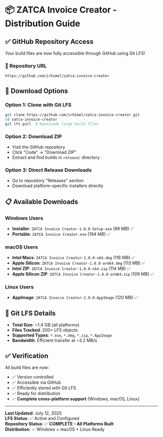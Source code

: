 # 📦 ZATCA Invoice Creator - Distribution Guide

## ✅ **GitHub Repository Access**

Your build files are now fully accessible through GitHub using Git LFS!

### 🔗 **Repository URL**

```
https://github.com/irhimel/zatca-invoice-creator
```

## 🚀 **Download Options**

### Option 1: Clone with Git LFS

```bash
git clone https://github.com/irhimel/zatca-invoice-creator.git
cd zatca-invoice-creator
git lfs pull  # Downloads large build files
```

### Option 2: Download ZIP

- Visit the GitHub repository
- Click "Code" → "Download ZIP"
- Extract and find builds in `release/` directory

### Option 3: Direct Release Downloads

- Go to repository "Releases" section
- Download platform-specific installers directly

## 📋 **Available Downloads**

### Windows Users

- **Installer**: `ZATCA Invoice Creator-1.0.0-Setup.exe` (89 MB) ✅
- **Portable**: `ZATCA Invoice Creator.exe` (194 MB) ✅

### macOS Users  

- **Intel Macs**: `ZATCA Invoice Creator-1.0.0-x64.dmg` (118 MB) ✅
- **Apple Silicon**: `ZATCA Invoice Creator-1.0.0-arm64.dmg` (113 MB) ✅
- **Intel ZIP**: `ZATCA Invoice Creator-1.0.0-x64.zip` (114 MB) ✅
- **Apple Silicon ZIP**: `ZATCA Invoice Creator-1.0.0-arm64.zip` (109 MB) ✅

### Linux Users

- **AppImage**: `ZATCA Invoice Creator-1.0.0.AppImage` (120 MB) ✅

## 🔧 **Git LFS Details**

- **Total Size**: ~1.4 GB (all platforms)
- **Files Tracked**: 200+ LFS objects
- **Supported Types**: `*.exe`, `*.dmg`, `*.zip`, `*.AppImage`
- **Bandwidth**: Efficient transfer at ~3.2 MB/s

## ✅ **Verification**

All build files are now:

- ✅ Version controlled
- ✅ Accessible via GitHub
- ✅ Efficiently stored with Git LFS
- ✅ Ready for distribution
- ✅ **Complete cross-platform support** (Windows, macOS, Linux)

---
**Last Updated**: July 12, 2025  
**LFS Status**: ✅ Active and Configured  
**Repository Status**: ✅ **COMPLETE - All Platforms Built**  
**Distribution**: ✅ Windows + macOS + Linux Ready
